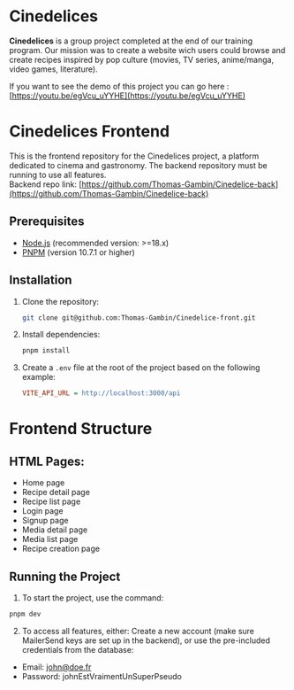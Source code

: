 
# Cinedelices

**Cinedelices** is a group project completed at the end of our training program. Our mission was to create a website wich users could browse and create recipes inspired by pop culture (movies, TV series, anime/manga, video games, literature).

If you want to see the demo of this project you can go here : [https://youtu.be/egVcu_uYYHE](https://youtu.be/egVcu_uYYHE)

# Cinedelices Frontend

This is the frontend repository for the Cinedelices project, a platform dedicated to cinema and gastronomy.
The backend repository must be running to use all features.  
Backend repo link: [https://github.com/Thomas-Gambin/Cinedelice-back](https://github.com/Thomas-Gambin/Cinedelice-back)

## Prerequisites

- [Node.js](https://nodejs.org/) (recommended version: >=18.x)
- [PNPM](https://pnpm.io/) (version 10.7.1 or higher)

## Installation

1. Clone the repository:
   ```bash
   git clone git@github.com:Thomas-Gambin/Cinedelice-front.git
   ```

2. Install dependencies:
   ```bash
   pnpm install
   ```

3. Create a `.env` file at the root of the project based on the following example:
   ```ini
   VITE_API_URL = http://localhost:3000/api
   ```

# Frontend Structure

## HTML Pages:
- Home page
- Recipe detail page
- Recipe list page
- Login page
- Signup page
- Media detail page
- Media list page
- Recipe creation page

## Running the Project

1. To start the project, use the command:
```bash
pnpm dev
```

2. To access all features, either:
Create a new account (make sure MailerSend keys are set up in the backend), or use the pre-included credentials from the database:

- Email: john@doe.fr  
- Password: johnEstVraimentUnSuperPseudo
